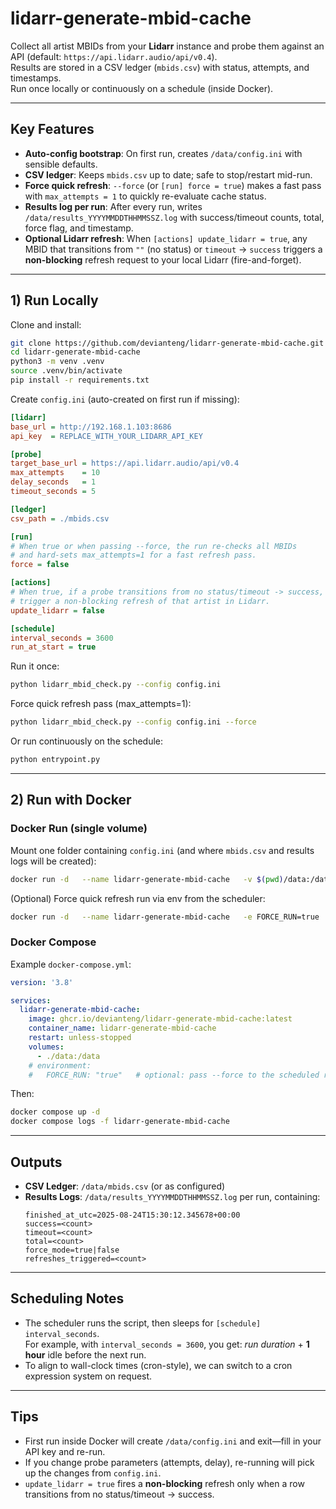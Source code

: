 # lidarr-generate-mbid-cache

Collect all artist MBIDs from your **Lidarr** instance and probe them against an API (default: `https://api.lidarr.audio/api/v0.4`).  
Results are stored in a CSV ledger (`mbids.csv`) with status, attempts, and timestamps.  
Run once locally or continuously on a schedule (inside Docker).

---

## Key Features

- **Auto-config bootstrap**: On first run, creates `/data/config.ini` with sensible defaults.
- **CSV ledger**: Keeps `mbids.csv` up to date; safe to stop/restart mid-run.
- **Force quick refresh**: `--force` (or `[run] force = true`) makes a fast pass with `max_attempts = 1` to quickly re-evaluate cache status.
- **Results log per run**: After every run, writes `/data/results_YYYYMMDDTHHMMSSZ.log` with success/timeout counts, total, force flag, and timestamp.
- **Optional Lidarr refresh**: When `[actions] update_lidarr = true`, any MBID that transitions from `""` (no status) or `timeout` → `success` triggers a **non-blocking** refresh request to your local Lidarr (fire-and-forget).

---

## 1) Run Locally

Clone and install:

```bash
git clone https://github.com/devianteng/lidarr-generate-mbid-cache.git
cd lidarr-generate-mbid-cache
python3 -m venv .venv
source .venv/bin/activate
pip install -r requirements.txt
```

Create `config.ini` (auto-created on first run if missing):

```ini
[lidarr]
base_url = http://192.168.1.103:8686
api_key  = REPLACE_WITH_YOUR_LIDARR_API_KEY

[probe]
target_base_url = https://api.lidarr.audio/api/v0.4
max_attempts    = 10
delay_seconds   = 1
timeout_seconds = 5

[ledger]
csv_path = ./mbids.csv

[run]
# When true or when passing --force, the run re-checks all MBIDs
# and hard-sets max_attempts=1 for a fast refresh pass.
force = false

[actions]
# When true, if a probe transitions from no status/timeout -> success,
# trigger a non-blocking refresh of that artist in Lidarr.
update_lidarr = false

[schedule]
interval_seconds = 3600
run_at_start = true
```

Run it once:

```bash
python lidarr_mbid_check.py --config config.ini
```

Force quick refresh pass (max_attempts=1):

```bash
python lidarr_mbid_check.py --config config.ini --force
```

Or run continuously on the schedule:

```bash
python entrypoint.py
```

---

## 2) Run with Docker

### Docker Run (single volume)

Mount one folder containing `config.ini` (and where `mbids.csv` and results logs will be created):

```bash
docker run -d   --name lidarr-generate-mbid-cache   -v $(pwd)/data:/data   ghcr.io/devianteng/lidarr-generate-mbid-cache:latest
```

(Optional) Force quick refresh run via env from the scheduler:

```bash
docker run -d   --name lidarr-generate-mbid-cache   -e FORCE_RUN=true   -v $(pwd)/data:/data   ghcr.io/devianteng/lidarr-generate-mbid-cache:latest
```

### Docker Compose

Example `docker-compose.yml`:

```yaml
version: '3.8'

services:
  lidarr-generate-mbid-cache:
    image: ghcr.io/devianteng/lidarr-generate-mbid-cache:latest
    container_name: lidarr-generate-mbid-cache
    restart: unless-stopped
    volumes:
      - ./data:/data
    # environment:
    #   FORCE_RUN: "true"   # optional: pass --force to the scheduled runs
```

Then:

```bash
docker compose up -d
docker compose logs -f lidarr-generate-mbid-cache
```

---

## Outputs

- **CSV Ledger**: `/data/mbids.csv` (or as configured)
- **Results Logs**: `/data/results_YYYYMMDDTHHMMSSZ.log` per run, containing:
  ```
  finished_at_utc=2025-08-24T15:30:12.345678+00:00
  success=<count>
  timeout=<count>
  total=<count>
  force_mode=true|false
  refreshes_triggered=<count>
  ```

---

## Scheduling Notes

- The scheduler runs the script, then sleeps for `[schedule] interval_seconds`.  
  For example, with `interval_seconds = 3600`, you get: _run duration_ + **1 hour** idle before the next run.  
- To align to wall-clock times (cron-style), we can switch to a cron expression system on request.

---

## Tips

- First run inside Docker will create `/data/config.ini` and exit—fill in your API key and re-run.
- If you change probe parameters (attempts, delay), re-running will pick up the changes from `config.ini`.
- `update_lidarr = true` fires a **non-blocking** refresh only when a row transitions from no status/timeout → success.

